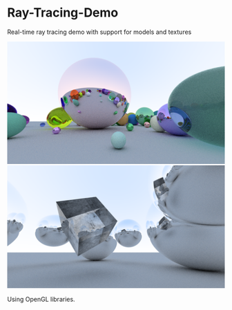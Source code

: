 # Ray-Tracing-Demo
Real-time ray tracing demo with support for models and textures

![alt_text](images/ex2.png)
![alt_text](images/ex1.png)

Using OpenGL libraries.
